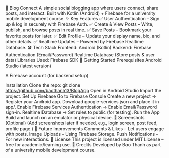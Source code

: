 📱 Blog Connect
A simple social blogging app where users connect, share posts, and interact.
Built with Kotlin (Android) + Firebase for a university mobile development course.
✨ Key Features
✅ User Authentication – Sign up & log in securely with Firebase Auth.
✅ Create & View Posts – Write, publish, and browse posts in real time.
✅ Save Posts – Bookmark your favorite posts for later.
✅ Edit Profile – Update your display name, bio, and other details.
✅ Realtime Updates – Powered by Firebase Realtime Database.
🛠️ Tech Stack
Frontend: Android (Kotlin)
Backend: Firebase
Authentication (Email/Password)
Realtime Database (Store posts & user data)
Libraries Used:
Firebase SDK
🚀 Getting Started
Prerequisites
Android Studio (latest version)

A Firebase account (for backend setup)

Installation
Clone the repo:
git clone https://github.com/baothanh13/BlogApp
Open in Android Studio
Import the project.
Set Up Firebase
Go to Firebase Console
Create a new project → Register your Android app.
Download google-services.json and place it in app/.
Enable Firebase Services
Authentication → Enable Email/Password sign-in.
Realtime Database → Set rules to public (for testing).
Run the App
Build and launch on an emulator or physical device.
📸 Screenshots (Optional)
(Add screenshots later if needed, e.g., login screen, post feed, profile page.)
📝 Future Improvements
Comments & Likes – Let users engage with posts.
Image Uploads – Using Firebase Storage.
Push Notifications – For new interactions.
📜 License
This project is licensed under MIT License – free for academic/learning use.
🙌 Credits
Developed by Bao Thanh as part of a university mobile development course.


